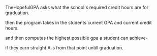 TheHopefulGPA asks what the school's required credit hours are for graduation.

then the program takes in the students current GPA and current credit hours.

and then computes the highest possible gpa a student can achieve-

if they earn straight A-s from that point untill graduation.
